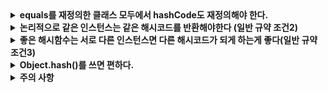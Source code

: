 <details>
<summary><b>equals를 재정의한 클래스 모두에서 hashCode도 재정의해야 한다.</b></summary> 
  equals를 재정의한 클래스 모두에서 hashcode도 재정의해야 한다. 그렇지 않으면 hashCode 일반 규약을 어기게 되어 해당 클래스의 인스턴스를 컬렉션의 원소로 사용할 때 문제를 일으킨다. 
<br>
<br>
  
  [The general contranct of hashCode](https://docs.oracle.com/en/java/javase/17/docs/api/java.base/java/lang/Object.html#hashCode())

- **condition1** <br>
  equals **비교에 사용되는 정보가 변경되지 않았다면**, 애플리케이션이 실행되는 동안 그 객체의 hashCode 메서드의 반환값은 **멱등성**을 보장해야한다. (단, 애플리케이션을 다시 수행한다면 값이 달라져도 상관없음)
- **condition2** <br>
  equals(Object)가 두 객체를 **같다고** 판단했다면, 두 객체의 hashCode는 똑같은 값을 반환해야한다. (논리적으로 같은 인스턴스는 같은 해시코드를 반환해야한다)
- **condition3** <br>
  equals(Object)가 두 객체를 **다르다고** 판단했더라도, 두 객체의 hashCode가 서로 다른 값을 반환할 필요는 없다. 단, 다른 객체에 대해서는 다른 값을 반환해야 해시테이블의 성능이 좋아진다.
</details>

<details>
<summary><b>논리적으로 같은 인스턴스는 같은 해시코드를 반환해야한다 (일반 규약 조건2)</b></summary> 
<br>
  
```java
import java.util.HashMap;

class AmbiguousInteger {
    private final int value;

    AmbiguousInteger(int value) {
        this.value = value;
    }
}

class Main {
    public static void main(String[] args) {
        HashMap<AmbiguousInteger, Integer> map = new HashMap<>();
        map.put(new AmbiguousInteger(1), 1); // a
        System.out.println(map.get(new AmbiguousInteger(1))); // b
    }
}
  ``` 
b의 결과값은 예상과 다르게 null이다. 그 이유는 hashcode를 재정의 해주지 않으면 Object의 hashcode 함수를 사용할테니 물리적으로 다른 두 객체가 논리적으로 같은지 알 수 없다.
  ![Screen Shot 2022-02-12 at 5 25 33 PM](https://user-images.githubusercontent.com/24830023/153703682-bdc31cdb-59ef-41e4-935a-8dc1d03dc04f.png)

  ![Screen Shot 2022-02-12 at 5 25 44 PM](https://user-images.githubusercontent.com/24830023/153703686-ff768b77-9e38-47a1-85e8-dc2208544558.png)

  
 <br>
 <br>
 <b> 해결 방법?</b>

  ```java
 public int hashCode() { return 9; }
 ```
 위와 같이 hashCode를 재정의하면 해결이 되긴 된다. 위에서 본 규약의 3가지 조건에도 모두 만족한다. 그런데 문제가 있다. 
 hashMap에 추가되는 모든 노드의 해시값이 같기 때문에, 버킷의 동일한 index에 linkedList와 같은 형태로 저장되기 때문에 성능이 떨어지게 된다. (선형시간)

</details>

<details>
<summary><b>좋은 해시함수는 서로 다른 인스턴스면 다른 해시코드가 되게 하는게 좋다(일반 규약 조건3)</b></summary> 
<br>
  
 -  **좋은 해시코드 만들기**
    - 좋은 해시 함수는 서로 다른 인스턴스에 다른 해시코드를 만든다. 
    - 이상적인 해시 함수는 주어진 (서로 다른) 인스턴스들을 32비트 정수 범위에 균일하게 분배해야 한다.
    - 다른 필드로부터 계산해 낼 수 있는 필드는 모두 무시해도 된다.
    
  ```java
    @Override
    public int hashCode() {
        int c = 31;
        int result = Short.hashCode(areaCode);
        result = c * result + Short.hashCode(prefix);
        result = c * result + Short.hashCode(lineNumber);
        return result;
    }
 ```
</details>

<details>
<summary><b>Object.hash()를 쓰면 편하다.</b></summary> 
<br>
  
```java
  @Override public int hashCode() {
    return Objects.hash(lineNum, prefix, areaCode);
  }
```
하지만 내부적으로 auto boxing이 일어나서 성능이 떨어진다.
</details>
<details>
<summary><b>주의 사항</b></summary> 
<br>
  
- 클래스가 불변이고 해시코드를 계산하는 비용이 크다면 매번 새로 계산하기 보다는 캐싱하는 방법을 쓰자.
- 성능을 높인답시고 해시코드를 계산할 때 핵심 필드를 생략해서는 안된다.
- hascode가 반환하는 값의 생성 규칙을 API 사용자에게 자세히 공표하지 말자. <br>
  그래야 클라이언트가 이 값에 의지하지 않게 되고 추후에 계산 방식을 바꿀 수도 있다.
</details>
